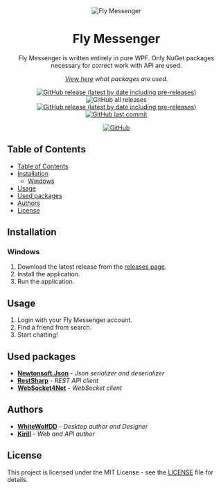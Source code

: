 <div align="center">

<img src="FlyMessenger/Public/Icons/Logo192.ico" alt="Fly Messenger" />

</div>

<h1 align="center">Fly Messenger</h1>
<div align="center">

Fly Messenger is written entirely in pure WPF. Only NuGet packages necessary for correct work with API are used. 

*[View here](#used-packages) what packages are used.*

[![GitHub release (latest by date including pre-releases)](https://img.shields.io/github/v/release/Real-Time-Messenger/FlyMessenger-desktopclient?color=g&include_prereleases&label=version)](https://github.com/Real-Time-Messenger/FlyMessenger-desktopclient/releases) ![GitHub all releases](https://img.shields.io/github/downloads/Real-Time-Messenger/FlyMessenger-desktopclient/total) [![GitHub release (latest by date including pre-releases)](https://img.shields.io/github/v/release/Real-Time-Messenger/FlyMessenger-desktopclient?include_prereleases)](https://github.com/Real-Time-Messenger/FlyMessenger-desktopclient/releases) [![GitHub last commit](https://img.shields.io/github/last-commit/Real-Time-Messenger/FlyMessenger-desktopclient)](https://github.com/Real-Time-Messenger/FlyMessenger-desktopclient/commits/main)

[![GitHub](https://img.shields.io/github/license/Real-Time-Messenger/FlyMessenger-desktopclient)](LICENSE)

</div>

## Table of Contents
- [Table of Contents](#table-of-contents)
- [Installation](#installation)
  - [Windows](#windows)
- [Usage](#usage)
- [Used packages](#used-packages)
- [Authors](#authors)
- [License](#license)

## Installation
### Windows
1. Download the latest release from the [releases page](https://github.com/Real-Time-Messenger/FlyMessenger-desktopclient/releases).
2. Install the application.
3. Run the application.

## Usage
1. Login with your Fly Messenger account.
2. Find a friend from search.
3. Start chatting!

## Used packages
- [**Newtonsoft.Json**](https://www.newtonsoft.com/json) - *Json serializer and deserializer*
- [**RestSharp**](https://restsharp.dev/) - *REST API client*
- [**WebSocket4Net**](https://www.nuget.org/packages/WebSocket4Net/) - *WebSocket client*

## Authors
- [**WhiteWolfDD**](https://github.com/WhiteWolfDD) - *Desktop author and Designer* 
- [**Kirill**](https://github.com/Winicred) - *Web and API author*

## License
This project is licensed under the MIT License - see the [LICENSE](LICENSE) file for details.
